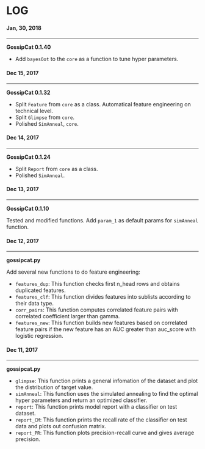 # LOG

#### Jan, 30, 2018
---
**GossipCat 0.1.40**

- Add `bayesOot` to the `core` as a function to tune hyper parameters.

#### Dec 15, 2017
---
**GossipCat 0.1.32**

- Split `Feature` from `core` as a class. Automatical feature engineering on technical level. 
- Split `Glimpse` from `core`.
- Polished `SimAnneal`, `core`.

#### Dec 14, 2017
---
**GossipCat 0.1.24**

- Split `Report` from `core` as a class.
- Polished `SimAnneal`.

#### Dec 13, 2017
---
**GossipCat 0.1.10**

Tested and modified functions. Add `param_1` as default params for `simAnneal` function.

#### Dec 12, 2017
---
**gossipcat.py**

Add several new functions to do feature engineering:
- `features_dup`: This function checks first n_head rows and obtains duplicated features.
- `features_clf`: This function divides features into sublists according to their data type.
- `corr_pairs`: This function computes correlated feature pairs with correlated coefficient larger than gamma.
- `features_new`: This function builds new features based on correlated feature pairs if the new feature has an AUC greater than auc_score with logistic regression. 

#### Dec 11, 2017
---
**gossipcat.py**

- `glimpse`: This function prints a general infomation of the dataset and plot the distribution of target value. 
- `simAnneal`: This function uses the simulated annealing to find the optimal hyper parameters and return an optimized classifier.
- `report`: This function prints model report with a classifier on test dataset.
- `report_CM`: This function prints the recall rate of the classifier on test data and plots out confusion matrix.
- `report_PR`: This function plots precision-recall curve and gives average precision.





